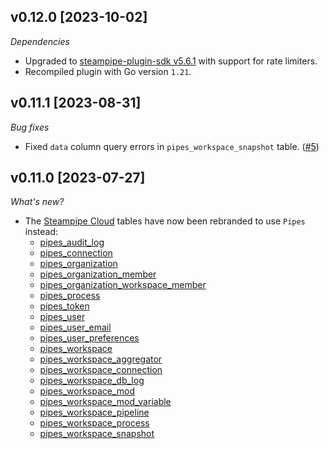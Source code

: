 ## v0.12.0 [2023-10-02]

_Dependencies_

- Upgraded to [steampipe-plugin-sdk v5.6.1](https://github.com/turbot/steampipe-plugin-sdk/blob/main/CHANGELOG.md#v561-2023-09-29) with support for rate limiters.
- Recompiled plugin with Go version `1.21`.

## v0.11.1 [2023-08-31]

_Bug fixes_

- Fixed `data` column query errors in `pipes_workspace_snapshot` table. ([#5](https://github.com/turbot/steampipe-plugin-pipes/pull/5))

## v0.11.0 [2023-07-27]

_What's new?_

- The [Steampipe Cloud](https://hub.steampipe.io/plugins/turbot/steampipecloud/tables) tables have now been rebranded to use `Pipes` instead:
  - [pipes_audit_log](https://hub.steampipe.io/plugins/turbot/pipes/tables/pipes_audit_log)
  - [pipes_connection](https://hub.steampipe.io/plugins/turbot/pipes/tables/pipes_connection)
  - [pipes_organization](https://hub.steampipe.io/plugins/turbot/pipes/tables/pipes_organization)
  - [pipes_organization_member](https://hub.steampipe.io/plugins/turbot/pipes/tables/pipes_organization_member)
  - [pipes_organization_workspace_member](https://hub.steampipe.io/plugins/turbot/pipes/tables/pipes_organization_workspace_member)
  - [pipes_process](https://hub.steampipe.io/plugins/turbot/pipes/tables/pipes_process)
  - [pipes_token](https://hub.steampipe.io/plugins/turbot/pipes/tables/pipes_token)
  - [pipes_user](https://hub.steampipe.io/plugins/turbot/pipes/tables/pipes_user)
  - [pipes_user_email](https://hub.steampipe.io/plugins/turbot/pipes/tables/pipes_user_email)
  - [pipes_user_preferences](https://hub.steampipe.io/plugins/turbot/pipes/tables/pipes_user_preferences)
  - [pipes_workspace](https://hub.steampipe.io/plugins/turbot/pipes/tables/pipes_workspace)
  - [pipes_workspace_aggregator](https://hub.steampipe.io/plugins/turbot/pipes/tables/pipes_workspace_aggregator)
  - [pipes_workspace_connection](https://hub.steampipe.io/plugins/turbot/pipes/tables/pipes_workspace_connection)
  - [pipes_workspace_db_log](https://hub.steampipe.io/plugins/turbot/pipes/tables/pipes_workspace_db_log)
  - [pipes_workspace_mod](https://hub.steampipe.io/plugins/turbot/pipes/tables/pipes_workspace_mod)
  - [pipes_workspace_mod_variable](https://hub.steampipe.io/plugins/turbot/pipes/tables/pipes_workspace_mod_variable)
  - [pipes_workspace_pipeline](https://hub.steampipe.io/plugins/turbot/pipes/tables/pipes_workspace_pipeline)
  - [pipes_workspace_process](https://hub.steampipe.io/plugins/turbot/pipes/tables/pipes_workspace_process)
  - [pipes_workspace_snapshot](https://hub.steampipe.io/plugins/turbot/pipes/tables/pipes_workspace_snapshot)
